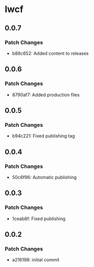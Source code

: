 # lwcf

## 0.0.7

### Patch Changes

- b88c652: Added content to releases

## 0.0.6

### Patch Changes

- 8790af7: Added production files

## 0.0.5

### Patch Changes

- b94c221: Fixed publishing tag

## 0.0.4

### Patch Changes

- 50c6f96: Automatic publishing

## 0.0.3

### Patch Changes

- 1ceab8f: Fixed publishing

## 0.0.2

### Patch Changes

- a216198: initial commit
